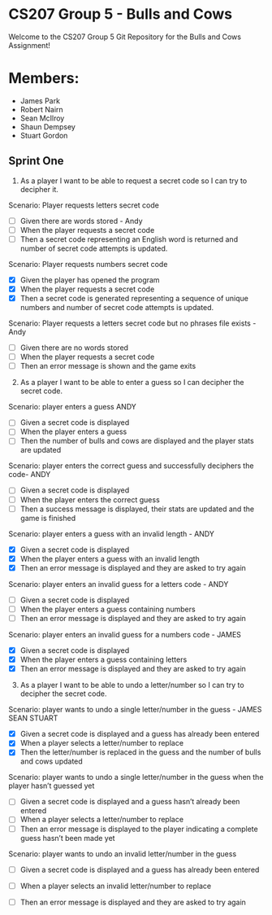 # CS207 Group 5 - Bulls and Cows

Welcome to the CS207 Group 5 Git Repository for the Bulls and Cows Assignment!

# Members:

- James Park
- Robert Nairn
- Sean McIlroy
- Shaun Dempsey
- Stuart Gordon

## Sprint One

1. As a player I want to be able to request a secret code so I can try to decipher it.

Scenario: Player requests letters secret code
- [ ] Given there are words stored - Andy
- [ ] When the player requests a secret code
- [ ] Then a secret code representing an English word is returned and number of secret code attempts is updated.

Scenario: Player requests numbers secret code
- [x] Given the player has opened the program
- [x] When the player requests a secret code
- [x] Then a secret code is generated representing a sequence of unique numbers and number of secret code attempts is updated. 

Scenario: Player requests a letters secret code but no phrases file exists - Andy
- [ ] Given there are no words stored
- [ ] When the player requests a secret code
- [ ] Then an error message is shown and the game exits

2. As a player I want to be able to enter a guess so I can decipher the secret code.

Scenario: player enters a guess ANDY
- [ ] Given a secret code is displayed 
- [ ] When the player enters a guess 
- [ ] Then the number of bulls and cows are displayed and the player stats are updated 

Scenario: player enters the correct guess and successfully deciphers the code- ANDY
- [ ] Given a secret code is displayed  
- [ ] When the player enters the correct guess 
- [ ] Then a success message is displayed, their stats are updated and the game is finished

Scenario: player enters a guess with an invalid length - ANDY
- [x] Given a secret code is displayed  
- [x] When the player enters a guess with an invalid length 
- [x] Then an error message is displayed and they are asked to try again

Scenario: player enters an invalid guess for a letters code - ANDY 
- [ ] Given a secret code is displayed  
- [ ] When the player enters a guess containing numbers 
- [ ] Then an error message is displayed and they are asked to try again 

Scenario: player enters an invalid guess for a numbers code - JAMES
- [x] Given a secret code is displayed  
- [x] When the player enters a guess containing letters 
- [x] Then an error message is displayed and they are asked to try again

3. As a player I want to be able to undo a letter/number so I can try to decipher the secret code.

Scenario: player wants to undo a single letter/number in the guess - JAMES SEAN STUART
- [x] Given a secret code is displayed and a guess has already been entered
- [x] When a player selects a letter/number to replace
- [x] Then the letter/number is replaced in the guess and the number of bulls and cows updated

Scenario: player wants to undo a single letter/number in the guess when the player hasn’t guessed yet
- [ ] Given a secret code is displayed and a guess hasn’t already been entered
- [ ] When a player selects a letter/number to replace
- [ ] Then an error message is displayed to the player indicating a complete guess hasn’t been made yet

Scenario: player wants to undo an invalid letter/number in the guess
- [ ] Given a secret code is displayed and a guess has already been entered
- [ ] When a player selects an invalid letter/number to replace
- [ ] Then an error message is displayed and they are asked to try again

